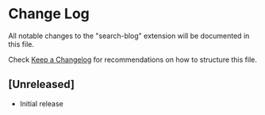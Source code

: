 # Change Log

All notable changes to the "search-blog" extension will be documented in this file.

Check [Keep a Changelog](http://keepachangelog.com/) for recommendations on how to structure this file.

## [Unreleased]

- Initial release